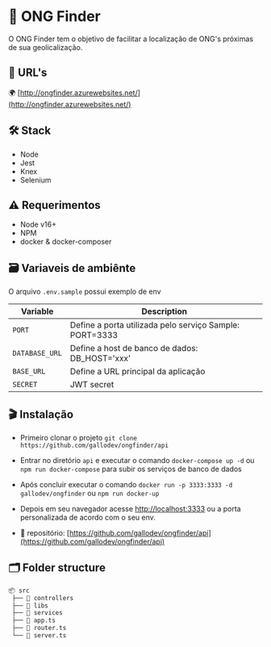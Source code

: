 # 🔎 ONG Finder

O ONG Finder tem o objetivo de facilitar a localização de ONG's próximas de sua geolicalização.

## 🔗 URL's

🌍 [http://ongfinder.azurewebsites.net/](http://ongfinder.azurewebsites.net/)

## 🛠 Stack

 - Node
 - Jest
 - Knex
 - Selenium

## ⚠️ Requerimentos

- Node v16+
- NPM
- docker & docker-composer

## 🗃 Variaveis de ambiênte

O arquivo `.env.sample` possui exemplo de env  

| Variable | Description |
| --- | -- |
| `PORT` | Define a porta utilizada pelo serviço Sample: PORT=3333 |
| `DATABASE_URL` | Define a host de banco de dados: DB_HOST='xxx' |
| `BASE_URL` | Define a URL principal da aplicação |
| `SECRET` | JWT secret |


## 🎬 Instalação

- Primeiro clonar o projeto `git clone https://github.com/gallodev/ongfinder/api` 

- Entrar no diretório `api` e executar o comando `docker-compose up -d` ou `npm run docker-compose` para subir os serviços de banco de dados

- Após concluir executar o comando `docker run -p 3333:3333 -d gallodev/ongfinder` ou `npm run docker-up`

- Depois em seu navegador acesse [http://localhost:3333](http://localhost:3333) ou a porta personalizada de acordo com o seu env.

- 📁 repositório: [https://github.com/gallodev/ongfinder/api](https://github.com/gallodev/ongfinder/api)

## 🗂 Folder structure

```bash
📦 src
 ├── 📂 controllers
 ├── 📂 libs
 ├── 📂 services
 ├── 📜 app.ts
 ├── 📜 router.ts
 └── 📜 server.ts
```